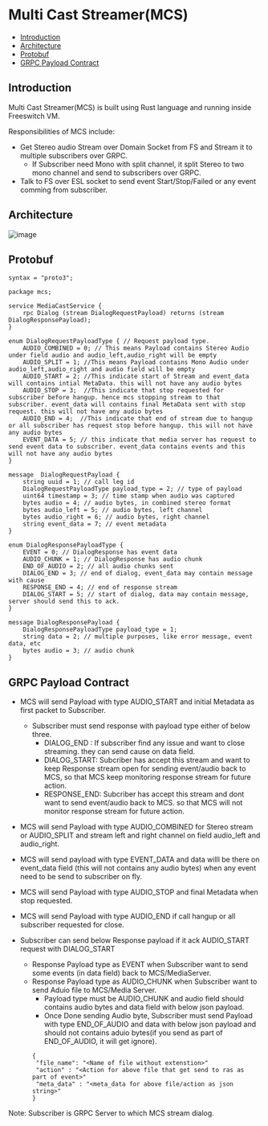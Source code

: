 # Multi Cast Streamer(MCS)

* [Introduction](#introduction)
* [Architecture](#architecture)
* [Protobuf](#protobuf)
* [GRPC Payload Contract](#grpc-payload-contract)

## Introduction

Multi Cast Streamer(MCS) is built using Rust language and running inside Freeswitch VM. 

Responsibilities of MCS include:

- Get Stereo audio Stream over Domain Socket from FS and Stream it to multiple subscribers over GRPC.
  - If Subscriber need Mono with split channel, it split Stereo to two mono channel and send to  subscribers over GRPC.
- Talk to FS over ESL socket to send event Start/Stop/Failed or any event comming from subscriber.

## Architecture

![image](../docs/src/images/MCS-architecture.png)

## Protobuf 

```
syntax = "proto3";

package mcs;

service MediaCastService {
    rpc Dialog (stream DialogRequestPayload) returns (stream DialogResponsePayload);
}

enum DialogRequestPayloadType { // Request payload type. 
    AUDIO_COMBINED = 0; // This means Payload contains Stereo Audio under field audio and audio_left,audio_right will be empty
    AUDIO_SPLIT = 1; //This means Payload contains Mono Audio under audio_left,audio_right and audio field will be empty
    AUDIO_START = 2; //This indicate start of Stream and event_data will contains intial MetaData. this will not have any audio bytes 
    AUDIO_STOP = 3;  //This indicate that stop requested for subscriber before hangup. hence mcs stopping stream to that subscriber. event_data will contains final MetaData sent with stop request. this will not have any audio bytes 
    AUDIO_END = 4;  //This indicate that end of stream due to hangup or all subscriber has request stop before hangup. this will not have any audio bytes 
    EVENT_DATA = 5; // this indicate that media server has request to send event data to subscriber. event_data contains events and this will not have any audio bytes 
}

message  DialogRequestPayload {
    string uuid = 1; // call leg id
    DialogRequestPayloadType payload_type = 2; // type of payload
    uint64 timestamp = 3; // time stamp when audio was captured
    bytes audio = 4; // audio bytes, in combined stereo format
    bytes audio_left = 5; // audio bytes, left channel
    bytes audio_right = 6; // audio bytes, right channel
    string event_data = 7; // event metadata
}

enum DialogResponsePayloadType {
    EVENT = 0; // DialogResponse has event data
    AUDIO_CHUNK = 1; // DialogResponse has audio chunk
    END_OF_AUDIO = 2; // all audio chunks sent
    DIALOG_END = 3; // end of dialog, event_data may contain message with cause
    RESPONSE_END = 4; // end of response stream
    DIALOG_START = 5; // start of dialog, data may contain message, server should send this to ack.
}

message DialogResponsePayload {
    DialogResponsePayloadType payload_type = 1;
    string data = 2; // multiple purposes, like error message, event data, etc
    bytes audio = 3; // audio chunk
}
```

## GRPC Payload Contract


* MCS will send Payload with type AUDIO_START and initial Metadata as first packet to Subscriber. 
   * Subscriber must send response with payload type either of below three.
        * DIALOG_END : If subscriber find any issue and want to close streaming. they can send cause on data field.
        * DIALOG_START: Subcriber has accept this stream and want to keep Response stream open for sending event/audio back to MCS, so that MCS keep monitoring response stream for future action.
        * RESPONSE_END: Subcriber has accept this stream and dont want to send event/audio back to MCS. so that MCS will not monitor  response stream for future action.
* MCS will send Payload with type AUDIO_COMBINED for Stereo stream or AUDIO_SPLIT and stream left and right channel on field audio_left and audio_right. 
* MCS will send payload with type EVENT_DATA and data willl be there on event_data field (this will not contains any audio bytes) when any event need to be send to subscriber on fly. 
* MCS will send Payload with type AUDIO_STOP and final Metadata when stop requested. 
* MCS will send Payload with type AUDIO_END if call hangup or all subscriber requested for close. 


* Subscriber can send below Response payload if it ack AUDIO_START request with DIALOG_START 
  * Response Payload type as EVENT when Subscriber want to send some events (in data field) back to MCS/MediaServer. 
  *  Response Payload type as AUDIO_CHUNK when Subscriber want to send Aduio file to MCS/Media Server. 
     * Payload type must be AUDIO_CHUNK and audio field should contains audio bytes and data field with below json payload. 
     * Once Done sending Audio byte, Subscriber must send Payload with type END_OF_AUDIO and data  with below json payload and should not contains aduio bytes(if you send as part of END_OF_AUDIO, it will get ignore).
     ```
     {
      "file_name": "<Name of file without extenstion>"
      "action" : "<Action for above file that get send to ras as part of event>"
      "meta_data" : "<meta_data for above file/action as json string>"
     }
     ```
     
Note: Subscriber is GRPC Server to which MCS stream dialog. 
